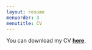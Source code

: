 ```yaml
---
layout: resume
menuorder: 3
menutitle: CV
---
```



You can download my CV <a href="https://sungjuwu.github.io/CV_sungjuwu.pdf" target="_blank"><b>here</b></a>.

<object data="https://sungjuwu.github.io/CV_sungjuwu.pdf" width="1000" height="1000" type='application/pdf'></object>
